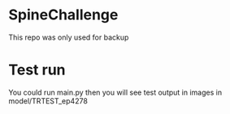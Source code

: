 # SpineChallenge

This repo was only used for backup

# Test run
You could run main.py then you will see test output in images in model/TRTEST_ep4278
